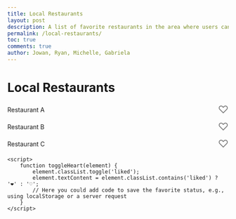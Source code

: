 ```yaml
---
title: Local Restaurants
layout: post
description: A list of favorite restaurants in the area where users can mark their favorites
permalink: /local-restaurants/
toc: true
comments: true
author: Jowan, Ryan, Michelle, Gabriela
---
```



<html lang="en">
<head>
    <meta charset="UTF-8">
    <meta name="viewport" content="width=device-width, initial-scale=1.0">
    <title>Local Restaurants</title>
    <style>
        /* Basic styling for the page and heart icons */
        .restaurant-list {
            list-style: none;
            padding: 0;
        }
        .restaurant-item {
            display: flex;
            justify-content: space-between;
            align-items: center;
            margin: 10px 0;
        }
        .heart {
            font-size: 24px;
            color: grey;
            cursor: pointer;
            transition: color 0.3s;
        }
        .heart.liked {
            color: red;
        }
    </style>
</head>
<body>
    <h1>Local Restaurants</h1>
    <ul class="restaurant-list">
        <li class="restaurant-item">
            <span>Restaurant A</span>
            <span class="heart" onclick="toggleHeart(this)">♡</span>
        </li>
        <li class="restaurant-item">
            <span>Restaurant B</span>
            <span class="heart" onclick="toggleHeart(this)">♡</span>
        </li>
        <li class="restaurant-item">
            <span>Restaurant C</span>
            <span class="heart" onclick="toggleHeart(this)">♡</span>
        </li>
        <!-- Add more restaurants as needed -->
    </ul>

    <script>
        function toggleHeart(element) {
            element.classList.toggle('liked');
            element.textContent = element.classList.contains('liked') ? '❤️' : '♡';
            // Here you could add code to save the favorite status, e.g., using localStorage or a server request
        }
    </script>
</body>
</html>

